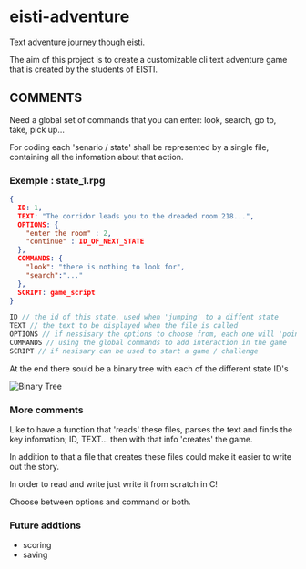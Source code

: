 # eisti-adventure
Text adventure journey though eisti. 

The aim of this project is to create a customizable cli text adventure game that is created by the students of EISTI. 

## COMMENTS

Need a global set of commands that you can enter:
look, search, go to, take, pick up...

For coding each 'senario / state' shall be represented by a single file, containing all the infomation about that action.

### Exemple : state_1.rpg

```json
{
  ID: 1,
  TEXT: "The corridor leads you to the dreaded room 218...",
  OPTIONS: {
    "enter the room" : 2,
    "continue" : ID_OF_NEXT_STATE
  },
  COMMANDS: {
    "look": "there is nothing to look for",
    "search":"..."
  },
  SCRIPT: game_script
}
```

```c
ID // the id of this state, used when 'jumping' to a diffent state
TEXT // the text to be displayed when the file is called
OPTIONS // if nessisary the options to choose from, each one will 'point' to a different state file using its ID
COMMANDS // using the global commands to add interaction in the game
SCRIPT // if nesisary can be used to start a game / challenge
```

At the end there sould be a binary tree with each of the different state ID's

![Binary Tree](https://www.cdn.geeksforgeeks.org/wp-content/uploads/binary-tree-to-DLL.png)

### More comments

Like to have a function that 'reads' these files, parses the text and finds the key infomation; ID, TEXT...
then with that info 'creates' the game.

In addition to that a file that creates these files could make it easier to write out the story.

In order to read and write just write it from scratch in C!

Choose between options and command or both.

### Future addtions

- scoring
- saving
